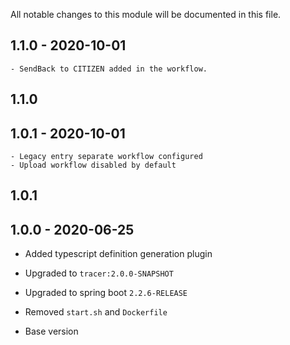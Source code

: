
All notable changes to this module will be documented in this file.

## 1.1.0 - 2020-10-01

	- SendBack to CITIZEN added in the workflow.
## 1.1.0

## 1.0.1 - 2020-10-01

	- Legacy entry separate workflow configured
	- Upload workflow disabled by default
## 1.0.1

## 1.0.0 - 2020-06-25

- Added typescript definition generation plugin
- Upgraded to `tracer:2.0.0-SNAPSHOT`
- Upgraded to spring boot `2.2.6-RELEASE`
- Removed `start.sh` and `Dockerfile`


- Base version
